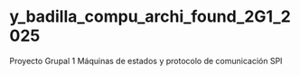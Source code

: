 # y_badilla_compu_archi_found_2G1_2025


Proyecto Grupal 1
Máquinas de estados y protocolo de comunicación SPI
